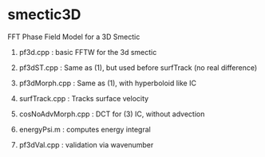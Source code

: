 # smectic3D
FFT Phase Field Model for a 3D Smectic

1. pf3d.cpp : basic FFTW for the 3d smectic

2. pf3dST.cpp : Same as (1), but used before surfTrack (no real difference)

3. pf3dMorph.cpp : Same as (1), with hyperboloid like IC

4. surfTrack.cpp : Tracks surface velocity

5. cosNoAdvMorph.cpp : DCT for (3) IC, without advection

6. energyPsi.m : computes energy integral

7. pf3dVal.cpp : validation via wavenumber
